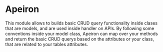 # Apeiron

This module allows to builds basic CRUD query functionality inside clases that are models, and are used inside handler on APIs. By following some conventions inside your model class, Apeiron can map over your methods and return the basic CRUD querys based on the attributes or your class, that are related to your tables attributes.
